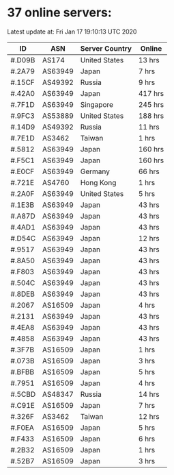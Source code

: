 # 37 online servers:

Latest update at: Fri Jan 17 19:10:13 UTC 2020

| ID | ASN | Server Country | Online |
| -- | --- | -------------- | ------ |
| #.D09B | AS174 | United States | 13 hrs |
| #.2A79 | AS63949 | Japan | 7 hrs |
| #.15CF | AS49392 | Russia | 9 hrs |
| #.42A0 | AS63949 | Japan | 417 hrs |
| #.7F1D | AS63949 | Singapore | 245 hrs |
| #.9FC3 | AS53889 | United States | 188 hrs |
| #.14D9 | AS49392 | Russia | 11 hrs |
| #.7E1D | AS3462 | Taiwan | 1 hrs |
| #.5812 | AS63949 | Japan | 160 hrs |
| #.F5C1 | AS63949 | Japan | 160 hrs |
| #.E0CF | AS63949 | Germany | 66 hrs |
| #.721E | AS4760 | Hong Kong | 1 hrs |
| #.2A0F | AS63949 | United States | 5 hrs |
| #.1E3B | AS63949 | Japan | 43 hrs |
| #.A87D | AS63949 | Japan | 43 hrs |
| #.4AD1 | AS63949 | Japan | 43 hrs |
| #.D54C | AS63949 | Japan | 12 hrs |
| #.9517 | AS63949 | Japan | 43 hrs |
| #.8A50 | AS63949 | Japan | 43 hrs |
| #.F803 | AS63949 | Japan | 43 hrs |
| #.504C | AS63949 | Japan | 43 hrs |
| #.8DEB | AS63949 | Japan | 43 hrs |
| #.2067 | AS16509 | Japan | 4 hrs |
| #.2131 | AS63949 | Japan | 43 hrs |
| #.4EA8 | AS63949 | Japan | 43 hrs |
| #.4858 | AS63949 | Japan | 43 hrs |
| #.3F7B | AS16509 | Japan | 1 hrs |
| #.073B | AS16509 | Japan | 3 hrs |
| #.BFBB | AS16509 | Japan | 5 hrs |
| #.7951 | AS16509 | Japan | 4 hrs |
| #.5CBD | AS48347 | Russia | 14 hrs |
| #.C91E | AS16509 | Japan | 7 hrs |
| #.326F | AS3462 | Taiwan | 12 hrs |
| #.F0EA | AS16509 | Japan | 5 hrs |
| #.F433 | AS16509 | Japan | 6 hrs |
| #.2B32 | AS16509 | Japan | 1 hrs |
| #.52B7 | AS16509 | Japan | 3 hrs |

